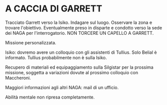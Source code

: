 # A CACCIA DI GARRETT

Tracciato Garrett verso la Isiko. Indagare sul luogo.
Osservare la zona e trovare l'obiettivo. Eventualmente preso in disparte e condotto verso la sede dei NAGA per l'interrogatorio. NON TORCERE UN CAPELLO A GARRETT.

Missione personalizzata.

Isiko: dovremo avere un colloquio con gli assistenti di Tullius. Solo Belial è informato. Tullius probabilmente non è sulla Isiko.

Recupero di materiali ed equipaggiamento sulla Silgistar per la prossima missione, soggetta a variazioni dovute al prossimo colloquio con Maccheroni.

Maggiori informazioni agli altri NAGA: mail di un ufficio.

Abilità mentale non ripresa completamente.

